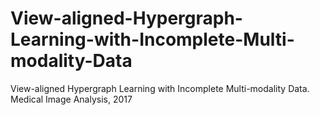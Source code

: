 # View-aligned-Hypergraph-Learning-with-Incomplete-Multi-modality-Data
View-aligned Hypergraph Learning with Incomplete Multi-modality Data. Medical Image Analysis, 2017
